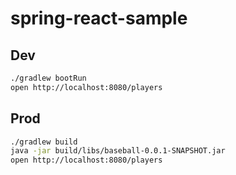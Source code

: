 # spring-react-sample

## Dev

```bash
./gradlew bootRun
open http://localhost:8080/players
```

## Prod

```bash
./gradlew build
java -jar build/libs/baseball-0.0.1-SNAPSHOT.jar
open http://localhost:8080/players
```
